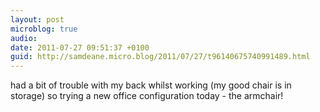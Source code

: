 ```yaml
---
layout: post
microblog: true
audio: 
date: 2011-07-27 09:51:37 +0100
guid: http://samdeane.micro.blog/2011/07/27/t96140675740991489.html
---
```

had a bit of trouble with my back whilst working (my good chair is in storage) so trying a new office configuration today - the armchair!
